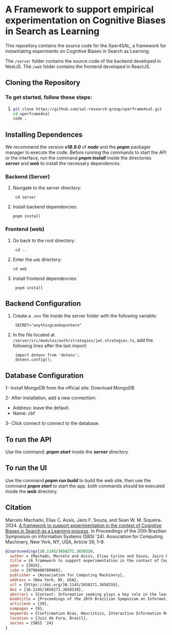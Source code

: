 # A Framework to support empirical experimentation on Cognitive Biases in Search as Learning

This repository contains the source code for the Xper4SAL, a framework for instantiating experiments on Cognitive Biases in Search as Learning.

The `/server` folder contains the source code of the backend developed in NestJS. The `/web` folder contains the frontend developed in ReactJS.

## Cloning the Repository

### To get started, follow these steps:
1. 
    ```bash
    git clone https://github.com/sal-research-group/xperframe4sal.git
    cd xperframe4sal
    code .
    ```

## Installing Dependences

We recommend the version **_v18.9.0_** of **_node_** and the **_pnpm_** packager manager to execute the code. Before running the commands to start the API or the interface, run the command **_pnpm install_** inside the directories **_server_** and **_web_** to install the necessary dependences.

### Backend (Server)
1. Navigate to the server directory:
   ```
    cd server
   ```

2. Install backend dependencies:
   ```
   pnpm install
   ```

### Frontend (web)
1. Go back to the root directory:
   ```
    cd ..
   ```

2. Enter the `web` directory:
   ```
   cd web
   ```

3. Install frontend dependencies:
   ```
    pnpm install
   ```

## Backend Configuration

1. Create a `.env` file inside the server folder with the following variable:
   ```
    SECRET="anythingcanbeputhere"
   ```

2. In the file located at `/server/src/modules/auth/strategies/jwt.strategies.ts`, add the following lines after the last import:
   ```
    import dotenv from 'dotenv';
    dotenv.config();
   ```

## Database Configuration

1- Install MongoDB from the official site: Download MongoDB

2- After installation, add a new connection:

- Address: leave the default.
- Name: cbf

3- Click connect to connect to the database.
   
## To run the API

Use the command: **_pnpm start_** inside the **_server_** directory.

## To run the UI
Use the command **_pnpm run build_** to build the web site, then use the command **_pnpm start_** to start the app. both commands should be executed inside the **_web_** directory.


## Citation
Marcelo Machado, Elias C. Assis, Jairo F, Souza, and Sean W. M. Siqueira. 2024. [A framework to support experimentation in the context of Cognitive Biases in Search as a Learning process](https://doi.org/10.1145/3658271.3658310). In Proceedings of the 20th Brazilian Symposium on Information Systems (SBSI '24). Association for Computing Machinery, New York, NY, USA, Article 39, 1–9.

```bibtex
@inproceedings{10.1145/3658271.3658310,
  author = {Machado, Marcelo and Assis, Elias Cyrino and Souza, Jairo Francisco and Siqueira, Sean Wolfgand Matsui},
  title = {A framework to support experimentation in the context of Cognitive Biases in Search as a Learning process},
  year = {2024},
  isbn = {9798400709968},
  publisher = {Association for Computing Machinery},
  address = {New York, NY, USA},
  url = {https://doi.org/10.1145/3658271.3658310},
  doi = {10.1145/3658271.3658310},
  abstract = {Context: Information seeking plays a key role in the learning process, enabling individuals to acquire knowledge and make well-informed decisions. However, this process is not exempt from cognitive biases that can distort the way we interpret and use available information. Ongoing research seeks to comprehend and mitigate these biases to enhance search efficacy and promote effective learning. Problem: Despite these efforts, existing empirical experimentation remain confined to isolated platforms, hindering reproducibility and collaborative progress within the field. This limitation underscores a critical need for a more unified approach to experimentation. Solution: In response, we propose a comprehensive framework designed to support and standardize experimentation. IS theory: Our approach aligns with Design Theory, establishing a connection between cognitive biases and the technical dimensions of the information system. Method: To define the requirements of the proposed framework, a thorough literature review on cognitive biases in search was conducted. The framework’s efficacy is demonstrated through a proof of concept. Summary of Results: We showcase the framework applicability by instantiating it with a study on confirmation bias within a health-related search task. This implementation is particularly relevant as it integrates crucial components and requirements identified in previous research. Contributions and Impact in IS area: Our proposed framework bridges a significant gap in the field by presenting a standardized approach to conducting experiments on information seeking and cognitive biases. This not only fortifies the reliability of individual studies but also fosters collaborative efforts, enabling a more profound understanding of information-seeking behaviors across diverse domains within the Information Systems community.},
  booktitle = {Proceedings of the 20th Brazilian Symposium on Information Systems},
  articleno = {39},
  numpages = {9},
  keywords = {Confirmation Bias, Heuristics, Interactive Information Retrieval, Search as Learning},
  location = {Juiz de Fora, Brazil},
  series = {SBSI '24}
}
```
